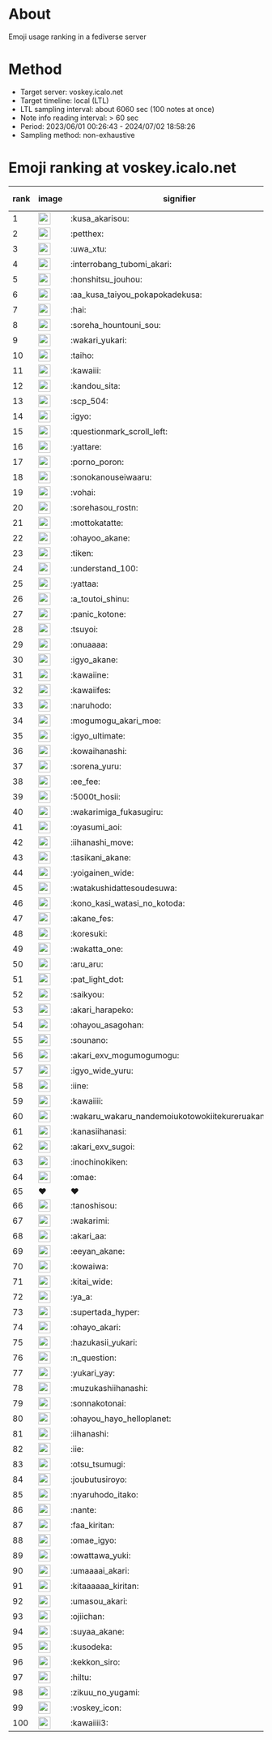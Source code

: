 # About
Emoji usage ranking in a fediverse server

# Method
- Target server: voskey.icalo.net
- Target timeline: local (LTL)
- LTL sampling interval: about 6060 sec (100 notes at once)
- Note info reading interval: > 60 sec
- Period: 2023/06/01 00:26:43 - 2024/07/02 18:58:26 
- Sampling method: non-exhaustive

# Emoji ranking at voskey.icalo.net

|rank|image|signifier|type|frequency score|
|----|----|----|----|----|
|1|<img height="24" src="https://voskey.icalo.net/emoji/kusa_akarisou.webp">|:kusa_akarisou:|custom|28309|
|2|<img height="24" src="https://voskey.icalo.net/emoji/petthex.webp">|:petthex:|custom|19960|
|3|<img height="24" src="https://voskey.icalo.net/emoji/uwa_xtu.webp">|:uwa_xtu:|custom|11640|
|4|<img height="24" src="https://voskey.icalo.net/emoji/interrobang_tubomi_akari.webp">|:interrobang_tubomi_akari:|custom|10474|
|5|<img height="24" src="https://voskey.icalo.net/emoji/honshitsu_jouhou.webp">|:honshitsu_jouhou:|custom|8772|
|6|<img height="24" src="https://voskey.icalo.net/emoji/aa_kusa_taiyou_pokapokadekusa.webp">|:aa_kusa_taiyou_pokapokadekusa:|custom|7842|
|7|<img height="24" src="https://voskey.icalo.net/emoji/hai.webp">|:hai:|custom|7693|
|8|<img height="24" src="https://voskey.icalo.net/emoji/soreha_hountouni_sou.webp">|:soreha_hountouni_sou:|custom|6874|
|9|<img height="24" src="https://voskey.icalo.net/emoji/wakari_yukari.webp">|:wakari_yukari:|custom|6704|
|10|<img height="24" src="https://voskey.icalo.net/emoji/taiho.webp">|:taiho:|custom|6577|
|11|<img height="24" src="https://voskey.icalo.net/emoji/kawaiii.webp">|:kawaiii:|custom|5868|
|12|<img height="24" src="https://voskey.icalo.net/emoji/kandou_sita.webp">|:kandou_sita:|custom|5821|
|13|<img height="24" src="https://voskey.icalo.net/emoji/scp_504.webp">|:scp_504:|custom|5594|
|14|<img height="24" src="https://voskey.icalo.net/emoji/igyo.webp">|:igyo:|custom|4431|
|15|<img height="24" src="https://voskey.icalo.net/emoji/questionmark_scroll_left.webp">|:questionmark_scroll_left:|custom|4302|
|16|<img height="24" src="https://voskey.icalo.net/emoji/yattare.webp">|:yattare:|custom|4292|
|17|<img height="24" src="https://voskey.icalo.net/emoji/porno_poron.webp">|:porno_poron:|custom|4249|
|18|<img height="24" src="https://voskey.icalo.net/emoji/sonokanouseiwaaru.webp">|:sonokanouseiwaaru:|custom|4015|
|19|<img height="24" src="https://voskey.icalo.net/emoji/vohai.webp">|:vohai:|custom|4009|
|20|<img height="24" src="https://voskey.icalo.net/emoji/sorehasou_rostn.webp">|:sorehasou_rostn:|custom|3848|
|21|<img height="24" src="https://voskey.icalo.net/emoji/mottokatatte.webp">|:mottokatatte:|custom|3686|
|22|<img height="24" src="https://voskey.icalo.net/emoji/ohayoo_akane.webp">|:ohayoo_akane:|custom|3567|
|23|<img height="24" src="https://voskey.icalo.net/emoji/tiken.webp">|:tiken:|custom|3559|
|24|<img height="24" src="https://voskey.icalo.net/emoji/understand_100.webp">|:understand_100:|custom|3468|
|25|<img height="24" src="https://voskey.icalo.net/emoji/yattaa.webp">|:yattaa:|custom|3406|
|26|<img height="24" src="https://voskey.icalo.net/emoji/a_toutoi_shinu.webp">|:a_toutoi_shinu:|custom|3151|
|27|<img height="24" src="https://voskey.icalo.net/emoji/panic_kotone.webp">|:panic_kotone:|custom|3087|
|28|<img height="24" src="https://voskey.icalo.net/emoji/tsuyoi.webp">|:tsuyoi:|custom|3068|
|29|<img height="24" src="https://voskey.icalo.net/emoji/onuaaaa.webp">|:onuaaaa:|custom|2970|
|30|<img height="24" src="https://voskey.icalo.net/emoji/igyo_akane.webp">|:igyo_akane:|custom|2960|
|31|<img height="24" src="https://voskey.icalo.net/emoji/kawaiine.webp">|:kawaiine:|custom|2891|
|32|<img height="24" src="https://voskey.icalo.net/emoji/kawaiifes.webp">|:kawaiifes:|custom|2815|
|33|<img height="24" src="https://voskey.icalo.net/emoji/naruhodo.webp">|:naruhodo:|custom|2725|
|34|<img height="24" src="https://voskey.icalo.net/emoji/mogumogu_akari_moe.webp">|:mogumogu_akari_moe:|custom|2697|
|35|<img height="24" src="https://voskey.icalo.net/emoji/igyo_ultimate.webp">|:igyo_ultimate:|custom|2666|
|36|<img height="24" src="https://voskey.icalo.net/emoji/kowaihanashi.webp">|:kowaihanashi:|custom|2663|
|37|<img height="24" src="https://voskey.icalo.net/emoji/sorena_yuru.webp">|:sorena_yuru:|custom|2464|
|38|<img height="24" src="https://voskey.icalo.net/emoji/ee_fee.webp">|:ee_fee:|custom|2424|
|39|<img height="24" src="https://voskey.icalo.net/emoji/5000t_hosii.webp">|:5000t_hosii:|custom|2409|
|40|<img height="24" src="https://voskey.icalo.net/emoji/wakarimiga_fukasugiru.webp">|:wakarimiga_fukasugiru:|custom|2395|
|41|<img height="24" src="https://voskey.icalo.net/emoji/oyasumi_aoi.webp">|:oyasumi_aoi:|custom|2377|
|42|<img height="24" src="https://voskey.icalo.net/emoji/iihanashi_move.webp">|:iihanashi_move:|custom|2338|
|43|<img height="24" src="https://voskey.icalo.net/emoji/tasikani_akane.webp">|:tasikani_akane:|custom|2140|
|44|<img height="24" src="https://voskey.icalo.net/emoji/yoigainen_wide.webp">|:yoigainen_wide:|custom|2119|
|45|<img height="24" src="https://voskey.icalo.net/emoji/watakushidattesoudesuwa.webp">|:watakushidattesoudesuwa:|custom|2069|
|46|<img height="24" src="https://voskey.icalo.net/emoji/kono_kasi_watasi_no_kotoda.webp">|:kono_kasi_watasi_no_kotoda:|custom|2057|
|47|<img height="24" src="https://voskey.icalo.net/emoji/akane_fes.webp">|:akane_fes:|custom|2026|
|48|<img height="24" src="https://voskey.icalo.net/emoji/koresuki.webp">|:koresuki:|custom|2026|
|49|<img height="24" src="https://voskey.icalo.net/emoji/wakatta_one.webp">|:wakatta_one:|custom|2017|
|50|<img height="24" src="https://voskey.icalo.net/emoji/aru_aru.webp">|:aru_aru:|custom|2002|
|51|<img height="24" src="https://voskey.icalo.net/emoji/pat_light_dot.webp">|:pat_light_dot:|custom|1985|
|52|<img height="24" src="https://voskey.icalo.net/emoji/saikyou.webp">|:saikyou:|custom|1911|
|53|<img height="24" src="https://voskey.icalo.net/emoji/akari_harapeko.webp">|:akari_harapeko:|custom|1908|
|54|<img height="24" src="https://voskey.icalo.net/emoji/ohayou_asagohan.webp">|:ohayou_asagohan:|custom|1891|
|55|<img height="24" src="https://voskey.icalo.net/emoji/sounano.webp">|:sounano:|custom|1876|
|56|<img height="24" src="https://voskey.icalo.net/emoji/akari_exv_mogumogumogu.webp">|:akari_exv_mogumogumogu:|custom|1785|
|57|<img height="24" src="https://voskey.icalo.net/emoji/igyo_wide_yuru.webp">|:igyo_wide_yuru:|custom|1780|
|58|<img height="24" src="https://voskey.icalo.net/emoji/iine.webp">|:iine:|custom|1750|
|59|<img height="24" src="https://voskey.icalo.net/emoji/kawaiiii.webp">|:kawaiiii:|custom|1648|
|60|<img height="24" src="https://voskey.icalo.net/emoji/wakaru_wakaru_nandemoiukotowokiitekureruakanetyan.webp">|:wakaru_wakaru_nandemoiukotowokiitekureruakanetyan:|custom|1631|
|61|<img height="24" src="https://voskey.icalo.net/emoji/kanasiihanasi.webp">|:kanasiihanasi:|custom|1617|
|62|<img height="24" src="https://voskey.icalo.net/emoji/akari_exv_sugoi.webp">|:akari_exv_sugoi:|custom|1600|
|63|<img height="24" src="https://voskey.icalo.net/emoji/inochinokiken.webp">|:inochinokiken:|custom|1598|
|64|<img height="24" src="https://voskey.icalo.net/emoji/omae.webp">|:omae:|custom|1555|
|65|❤|❤|unicode|1552|
|66|<img height="24" src="https://voskey.icalo.net/emoji/tanoshisou.webp">|:tanoshisou:|custom|1544|
|67|<img height="24" src="https://voskey.icalo.net/emoji/wakarimi.webp">|:wakarimi:|custom|1536|
|68|<img height="24" src="https://voskey.icalo.net/emoji/akari_aa.webp">|:akari_aa:|custom|1535|
|69|<img height="24" src="https://voskey.icalo.net/emoji/eeyan_akane.webp">|:eeyan_akane:|custom|1507|
|70|<img height="24" src="https://voskey.icalo.net/emoji/kowaiwa.webp">|:kowaiwa:|custom|1467|
|71|<img height="24" src="https://voskey.icalo.net/emoji/kitai_wide.webp">|:kitai_wide:|custom|1456|
|72|<img height="24" src="https://voskey.icalo.net/emoji/ya_a.webp">|:ya_a:|custom|1449|
|73|<img height="24" src="https://voskey.icalo.net/emoji/supertada_hyper.webp">|:supertada_hyper:|custom|1422|
|74|<img height="24" src="https://voskey.icalo.net/emoji/ohayo_akari.webp">|:ohayo_akari:|custom|1383|
|75|<img height="24" src="https://voskey.icalo.net/emoji/hazukasii_yukari.webp">|:hazukasii_yukari:|custom|1370|
|76|<img height="24" src="https://voskey.icalo.net/emoji/n_question.webp">|:n_question:|custom|1370|
|77|<img height="24" src="https://voskey.icalo.net/emoji/yukari_yay.webp">|:yukari_yay:|custom|1349|
|78|<img height="24" src="https://voskey.icalo.net/emoji/muzukashiihanashi.webp">|:muzukashiihanashi:|custom|1319|
|79|<img height="24" src="https://voskey.icalo.net/emoji/sonnakotonai.webp">|:sonnakotonai:|custom|1312|
|80|<img height="24" src="https://voskey.icalo.net/emoji/ohayou_hayo_helloplanet.webp">|:ohayou_hayo_helloplanet:|custom|1300|
|81|<img height="24" src="https://voskey.icalo.net/emoji/iihanashi.webp">|:iihanashi:|custom|1257|
|82|<img height="24" src="https://voskey.icalo.net/emoji/iie.webp">|:iie:|custom|1253|
|83|<img height="24" src="https://voskey.icalo.net/emoji/otsu_tsumugi.webp">|:otsu_tsumugi:|custom|1232|
|84|<img height="24" src="https://voskey.icalo.net/emoji/joubutusiroyo.webp">|:joubutusiroyo:|custom|1232|
|85|<img height="24" src="https://voskey.icalo.net/emoji/nyaruhodo_itako.webp">|:nyaruhodo_itako:|custom|1221|
|86|<img height="24" src="https://voskey.icalo.net/emoji/nante.webp">|:nante:|custom|1218|
|87|<img height="24" src="https://voskey.icalo.net/emoji/faa_kiritan.webp">|:faa_kiritan:|custom|1214|
|88|<img height="24" src="https://voskey.icalo.net/emoji/omae_igyo.webp">|:omae_igyo:|custom|1199|
|89|<img height="24" src="https://voskey.icalo.net/emoji/owattawa_yuki.webp">|:owattawa_yuki:|custom|1196|
|90|<img height="24" src="https://voskey.icalo.net/emoji/umaaaai_akari.webp">|:umaaaai_akari:|custom|1164|
|91|<img height="24" src="https://voskey.icalo.net/emoji/kitaaaaaa_kiritan.webp">|:kitaaaaaa_kiritan:|custom|1156|
|92|<img height="24" src="https://voskey.icalo.net/emoji/umasou_akari.webp">|:umasou_akari:|custom|1144|
|93|<img height="24" src="https://voskey.icalo.net/emoji/ojiichan.webp">|:ojiichan:|custom|1141|
|94|<img height="24" src="https://voskey.icalo.net/emoji/suyaa_akane.webp">|:suyaa_akane:|custom|1128|
|95|<img height="24" src="https://voskey.icalo.net/emoji/kusodeka.webp">|:kusodeka:|custom|1122|
|96|<img height="24" src="https://voskey.icalo.net/emoji/kekkon_siro.webp">|:kekkon_siro:|custom|1119|
|97|<img height="24" src="https://voskey.icalo.net/emoji/hiltu.webp">|:hiltu:|custom|1118|
|98|<img height="24" src="https://voskey.icalo.net/emoji/zikuu_no_yugami.webp">|:zikuu_no_yugami:|custom|1118|
|99|<img height="24" src="https://voskey.icalo.net/emoji/voskey_icon.webp">|:voskey_icon:|custom|1073|
|100|<img height="24" src="https://voskey.icalo.net/emoji/kawaiiii3.webp">|:kawaiiii3:|custom|1071|
